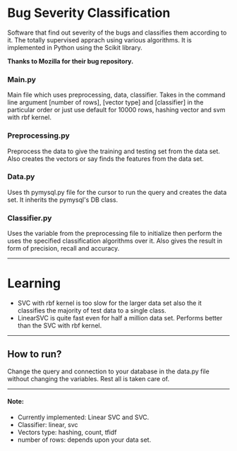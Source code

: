 # Bug Severity Classification
Software that find out severity of the bugs and classifies them according to it. The totally supervised apprach using various algorithms. It is implemented in Python using the Scikit library.

**Thanks to Mozilla for their bug repository.**


### Main.py
Main file which uses preprocessing, data, classifier. Takes in the command line argument [number of rows], [vector type] and [classifier] in the particular order or just use default for 10000 rows, hashing vector and svm with rbf kernel.

### Preprocessing.py
Preprocess the data to give the training and testing set from the data set. Also creates the vectors or say finds the features from the data set.

### Data.py
Uses th pymysql.py file for the cursor to run the query and creates the data set. It inherits the pymysql's DB class.

### Classifier.py
Uses the variable from the preprocessing file to initialize then perform the uses the specified classification algorithms over it. Also gives the result in form of precision, recall and accuracy.

*******

# Learning
- SVC with rbf kernel is too slow for the larger data set also the it classifies the majority of test data to a single class.
- LinearSVC is quite fast even for half a million data set. Performs better than the SVC with rbf kernel.

*******

## How to run?
Change the query and connection to your database in the data.py file without changing the variables. Rest all is taken care of.

*******

#### Note:
- Currently implemented: Linear SVC and SVC.
- Classifier: linear, svc
- Vectors type: hashing, count, tfidf
- number of rows: depends upon your data set.